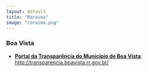 ```yaml
---
layout: default
title: "Roraima"
image: "roraima.png"
---
```


### Boa Vista

- **[Portal da Transparência do Município de Boa Vista](http://transparencia.boavista.rr.gov.br/)**: http://transparencia.boavista.rr.gov.br/
